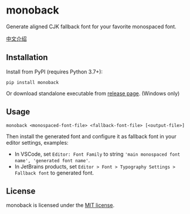 ﻿# monoback

Generate aligned CJK fallback font for your favorite monospaced font.

[中文介绍](README-CN.md)


## Installation

Install from PyPI (requires Python 3.7+):
```
pip install monoback
```

Or download standalone executable from [release page](https://github.com/Asvel/monoback/releases/latest). (Windows only)


## Usage

```
monoback <monospaced-font-file> <fallback-font-file> [<output-file>]
```

Then install the generated font and configure it as fallback font in your editor settings, examples:
* In VSCode, set `Editor: Font Family` to string `'main monospaced font name', 'generated font name'`.
* In JetBrains products, set `Editor > Font > Typography Settings > Fallback font` to generated font.


## License

monoback is licensed under the [MIT license](LICENSE.txt).
